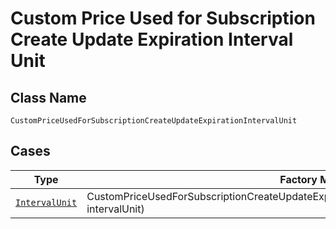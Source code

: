 
# Custom Price Used for Subscription Create Update Expiration Interval Unit

## Class Name

`CustomPriceUsedForSubscriptionCreateUpdateExpirationIntervalUnit`

## Cases

| Type | Factory Method |
|  --- | --- |
| [`IntervalUnit`](../../../doc/models/interval-unit.md) | CustomPriceUsedForSubscriptionCreateUpdateExpirationIntervalUnit.fromIntervalUnit(IntervalUnit intervalUnit) |


